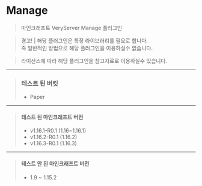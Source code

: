 # Manage

> 마인크래프트 VeryServer Manage 플러그인

> 경고! | 해당 플러그인은 특정 라이브러리를 필요로 합니다.\
> 즉 일반적인 방법으로 해당 플러그인을 이용하실수 없습니다.

> 라이선스에 따라 해당 플러그인을 참고자료로 이용하실수 있습니다.
---
> ### 테스트 된 버킷
> * Paper
---
> #### 테스트 된 마인크래프트 버전
> * v1.16.1-R0.1 (1.16~1.16.1)
> * v1.16.2-R0.1 (1.16.2)
> * v1.16.3-R0.1 (1.16.3)
---
> #### 테스트 안 된 마인크래프트 버전
> * 1.9 ~ 1.15.2
